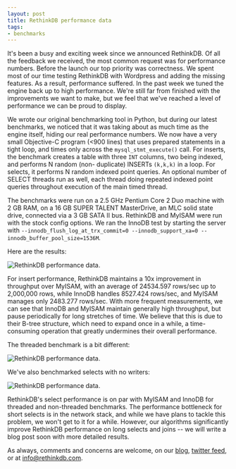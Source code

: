```yaml
---
layout: post
title: RethinkDB performance data
tags: 
- benchmarks
--- 
```


It's been a busy and exciting week since we announced RethinkDB. Of all the
feedback we received, the most common request was for performance numbers.
Before the launch our top priority was correctness. We spent most of our time
testing RethinkDB with Wordpress and adding the missing features. As a result,
performance suffered. In the past week we tuned the engine back up to high
performance. We're still far from finished with the improvements we want to
make, but we feel that we've reached a level of performance we can be proud to
display.

We wrote our original benchmarking tool in Python, but during our latest
benchmarks, we noticed that it was taking about as much time as the engine
itself, hiding our real performance numbers. We now have a very small
Objective-C program (<900 lines) that uses prepared statements in a tight
loop, and times only across the `mysql_stmt_execute()` call.
For inserts, the benchmark creates a table with three `INT`
columns, two being indexed, and performs N random (non-
duplicate) INSERTs `(k,k,k)` in a loop.
For selects, it performs N random indexed point queries. An optional number of
SELECT threads run as well, each thread doing repeated indexed point queries
throughout execution of the main timed thread.

The benchmarks were run on a 2.5 GHz Pentium Core 2 Duo machine with 2 GB RAM,
on a 16 GB SUPER TALENT MasterDrive, an MLC solid state drive, connected via a
3 GB SATA II bus. RethinkDB and MyISAM were run with the stock config options.
We ran the InnoDB test by starting the server with
`--innodb_flush_log_at_trx_commit=0 --innodb_support_xa=0
--innodb_buffer_pool_size=1536M`.

Here are the results:

![RethinkDB performance data.](/assets/images/blog/2009-08-12-rethinkdb-performance-data-1.png)

For insert performance, RethinkDB maintains a 10x improvement in throughput
over MyISAM, with an average of 24534.597 rows/sec up to 2,000,000 rows, while
InnoDB handles 8527.424 rows/sec, and MyISAM manages only 2483.277 rows/sec.
With more frequent measurements, we can see that InnoDB and MyISAM maintain
generally high throughput, but pause periodically for long stretches of time.
We believe that this is due to their B-tree structure, which need to expand
once in a while, a time-consuming operation that greatly undermines their
overall performance.

The threaded benchmark is a bit different:

![RethinkDB performance data.](/assets/images/blog/2009-08-12-rethinkdb-performance-data-2.png)

We've also benchmarked selects with no writers:

![RethinkDB performance data.](/assets/images/blog/2009-08-12-rethinkdb-performance-data-3.png)

RethinkDB's select performance is on par with MyISAM and InnoDB for threaded
and non-threaded benchmarks. The performance bottleneck for short selects is
in the network stack, and while we have plans to tackle this problem, we won't
get to it for a while. However, our algorithms significantly improve RethinkDB
performance on long selects and joins -- we will write a blog post soon with
more detailed results.

As always, comments and concerns are welcome, on our
[blog](http://rethinkdb.com/blog/), [twitter
feed](http://twitter.com/rethinkdb), or at
[info@rethinkdb.com](mailto:info@rethinkdb.com).

